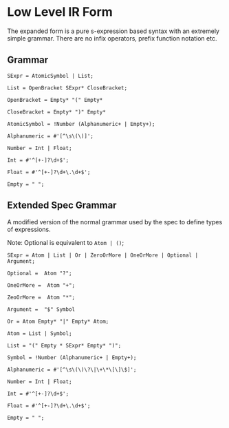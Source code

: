 # Low Level IR Form

The expanded form is a pure s-expression based syntax with an
extremely simple grammar. There are no infix operators, prefix function notation etc.

## Grammar

```ebnf
SExpr = AtomicSymbol | List;

List = OpenBracket SExpr* CloseBracket;

OpenBracket = Empty* "(" Empty*

CloseBracket = Empty* ")" Empty*

AtomicSymbol = !Number (Alphanumeric+ | Empty+);

Alphanumeric = #'[^\s\(\)]';

Number = Int | Float;

Int = #'^[+-]?\d+$';

Float = #'^[+-]?\d+\.\d+$';

Empty = " ";
```

## Extended Spec Grammar

A modified version of the normal grammar used by the spec to define types of expressions.

Note: Optional is equivalent to `Atom | ()`;

```ebnf
SExpr = Atom | List | Or | ZeroOrMore | OneOrMore | Optional | Argument;

Optional =  Atom "?";

OneOrMore =  Atom "+";

ZeoOrMore =  Atom "*";

Argument =  "$" Symbol

Or = Atom Empty* "|" Empty* Atom;

Atom = List | Symbol;

List = "(" Empty * SExpr* Empty* ")";

Symbol = !Number (Alphanumeric+ | Empty+);

Alphanumeric = #'[^\s\(\)\?\|\+\*\[\]\$]';

Number = Int | Float;

Int = #'^[+-]?\d+$';

Float = #'^[+-]?\d+\.\d+$';

Empty = " ";
```
